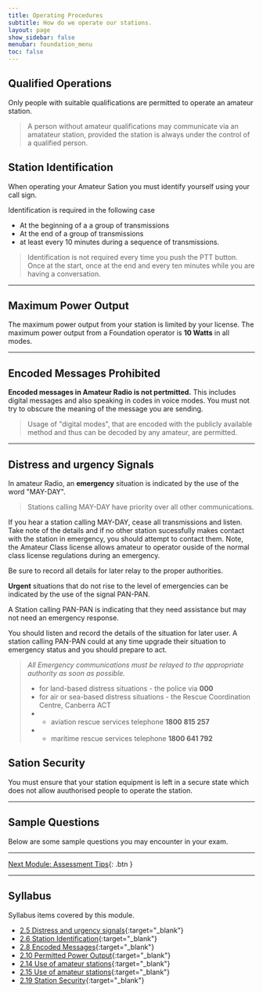 ```yaml
---
title: Operating Procedures
subtitle: How do we operate our stations.
layout: page
show_sidebar: false
menubar: foundation_menu
toc: false
---
```


## Qualified Operations

Only people with suitable qualifications are permitted to operate an amateur station.

>A person without amateur qualifications may communicate via an amatateur station, provided the station is always under the control of a qualified person.

## Station Identification

When operating your Amateur Sation you must identify yourself using your call sign.

Identification is required in the following case

- At the beginning of a a group of transmissions
- At the end of a group of transmissions
- at least every 10 minutes during a sequence of transmissions.

>Identification is not required every time you push the PTT button. Once at the start, once at the end and every ten minutes while you are having a conversation.

---

## Maximum Power Output

The maximum power output from your station is limited by your license. The maximum power output from a Foundation operator is **10 Watts** in all modes.

---

## Encoded Messages Prohibited

**Encoded messages in Amateur Radio is not pertmitted.** This includes digital messages and also speaking in codes in voice modes. You must not try to obscure the meaning of the message you are sending.

>Usage of "digital modes", that are encoded with the publicly available method and thus can be decoded by any amateur, are permitted.

---

## Distress and urgency Signals

In amateur Radio, an **emergency** situation is indicated by the use of the word "MAY-DAY".

>Stations calling MAY-DAY have priority over all other communications.

If you hear a station calling MAY-DAY, cease all transmissions and listen. Take note of the details and if no other station sucessfully makes contact with the station in emergency, you should attempt to contact them. Note, the Amateur Class license allows amateur to operator ouside of the normal class license regulations during an emergency. 

Be sure to record all details for later relay to the proper authorities.

**Urgent** situations that do not rise to the level of emergencies can be indicated by the use of the signal PAN-PAN.

A Station calling PAN-PAN is indicating that they need assistance but may not need an emergency response.

You should listen and record the details of the situation for later user. A station calling PAN-PAN could at any time upgrade their situation to emergency status and you should prepare to act.

>*All Emergency communications must be relayed to the appropriate authority as soon as possible.*  
>
>- for land-based distress situations - the police via **000**
>- for air or sea-based distress situations - the Rescue Coordination Centre, Canberra ACT
>- - aviation rescue services telephone **1800 815 257**
>- - maritime rescue services telephone **1800 641 792**

## Sation Security

You must ensure that your station equipment is left in a secure state which does not allow auuthorised people to operate the station.

---

## Sample Questions

Below are some sample questions you may encounter in your exam.

---

[Next Module: Assessment Tips](../assessment_tips){: .btn }

---

## Syllabus

Syllabus items covered by this module.

- [2.5 Distress and urgency signals](../../syllabus/){:target="_blank"}
- [2.6 Station Identification](../../syllabus/){:target="_blank"}
- [2.8 Encoded Messages](../../syllabus/){:target="_blank"}
- [2.10 Permitted Power Output](../../syllabus/){:target="_blank"}
- [2.14 Use of amateur stations](../../syllabus/){:target="_blank"}
- [2.15 Use of amateur stations](../../syllabus/){:target="_blank"}
- [2.19 Station Security](../../syllabus/){:target="_blank"}
